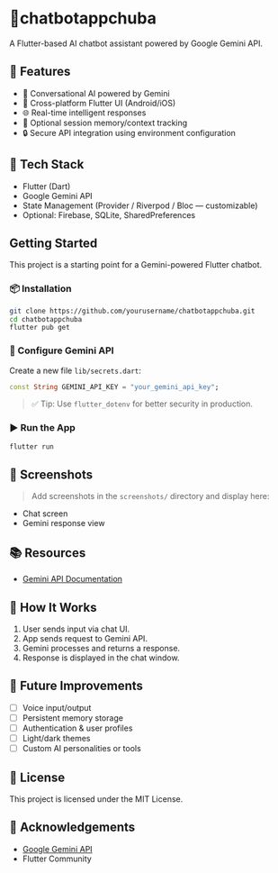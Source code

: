 # 🤖chatbotappchuba

A Flutter-based AI chatbot assistant powered by Google Gemini API.

## 🚀 Features

- 💬 Conversational AI powered by Gemini
- 📱 Cross-platform Flutter UI (Android/iOS)
- 🌐 Real-time intelligent responses
- 🧠 Optional session memory/context tracking
- 🔒 Secure API integration using environment configuration

## 🧰 Tech Stack

- Flutter (Dart)
- Google Gemini API
- State Management (Provider / Riverpod / Bloc — customizable)
- Optional: Firebase, SQLite, SharedPreferences

## Getting Started

This project is a starting point for a Gemini-powered Flutter chatbot.

### 📦 Installation

```bash
git clone https://github.com/yourusername/chatbotappchuba.git
cd chatbotappchuba
flutter pub get
```

### 🔐 Configure Gemini API

Create a new file `lib/secrets.dart`:

```dart
const String GEMINI_API_KEY = "your_gemini_api_key";
```

> ✅ Tip: Use `flutter_dotenv` for better security in production.

### ▶️ Run the App

```bash
flutter run
```

## 📱 Screenshots

> Add screenshots in the `screenshots/` directory and display here:

- Chat screen
- Gemini response view

## 📚 Resources

- [Gemini API Documentation](https://ai.google.dev/)

## 🧠 How It Works

1. User sends input via chat UI.
2. App sends request to Gemini API.
3. Gemini processes and returns a response.
4. Response is displayed in the chat window.

## 🔮 Future Improvements

- [ ] Voice input/output
- [ ] Persistent memory storage
- [ ] Authentication & user profiles
- [ ] Light/dark themes
- [ ] Custom AI personalities or tools

## 📄 License

This project is licensed under the MIT License.

## 🙏 Acknowledgements

- [Google Gemini API](https://ai.google.dev/)
- Flutter Community

